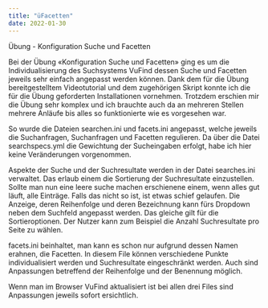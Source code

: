```yaml
---
title: "üFacetten"
date: 2022-01-30
---
```


Übung - Konfiguration Suche und Facetten

Bei der Übung «Konfiguration Suche und Facetten» ging es um die Individualisierung des Suchsystems VuFind dessen Suche und Facetten jeweils sehr einfach angepasst werden können. 
Dank dem für die Übung bereitgestelltem Videotutorial und dem zugehörigen Skript konnte ich die für die Übung geforderten Installationen vornehmen. Trotzdem erschien mir die Übung sehr komplex und ich brauchte auch da an mehreren Stellen mehrere Anläufe bis alles so funktionierte wie es vorgesehen war. 

So wurde die Dateien searchen.ini und facets.ini angepasst, welche jeweils die Suchanfragen, Suchanfragen und Facetten regulieren. Da über die Datei searchspecs.yml die Gewichtung der Sucheingaben erfolgt, habe ich hier keine Veränderungen vorgenommen. 

Aspekte der Suche und der Suchresultate werden in der Datei searches.ini verwaltet. Das erlaub einem die Sortierung der Suchresultate einzustellen. Sollte man nun eine leere suche machen erschienene einem, wenn alles gut läuft, alle Einträge. Falls das nicht so ist, ist etwas schief gelaufen. 
Die Anzeige,  deren Reihenfolge und deren Bezeichnung kann fürs Dropdown neben dem Suchfeld angepasst werden. Das gleiche gilt für die Sortieroptionen. Der Nutzer kann zum Beispiel die Anzahl Suchresultate pro Seite zu wählen. 

facets.ini beinhaltet, man kann es schon nur aufgrund dessen Namen erahnen, die Facetten. In diesem File können verschiedene Punkte individualisiert werden und Suchresultate eingeschränkt werden. Auch sind Anpassungen betreffend der Reihenfolge und der Benennung möglich. 

Wenn man im Browser VuFind aktualisiert ist bei allen drei Files sind Anpassungen jeweils sofort ersichtlich. 
